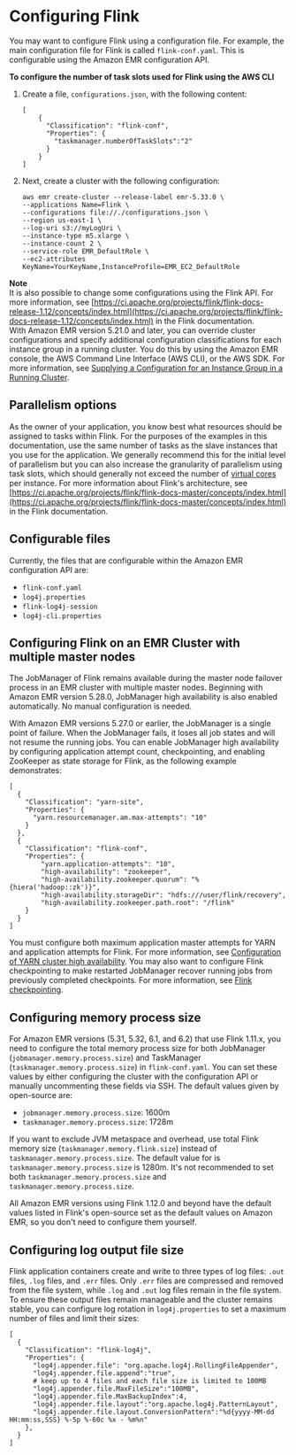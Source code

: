# Configuring Flink<a name="flink-configure"></a>

You may want to configure Flink using a configuration file\. For example, the main configuration file for Flink is called `flink-conf.yaml`\. This is configurable using the Amazon EMR configuration API\.

**To configure the number of task slots used for Flink using the AWS CLI**

1. Create a file, `configurations.json`, with the following content:

   ```
   [
       {
         "Classification": "flink-conf",
         "Properties": {
           "taskmanager.numberOfTaskSlots":"2"
         }
       }
   ]
   ```

1. Next, create a cluster with the following configuration:

   ```
   aws emr create-cluster --release-label emr-5.33.0 \
   --applications Name=Flink \
   --configurations file://./configurations.json \
   --region us-east-1 \
   --log-uri s3://myLogUri \
   --instance-type m5.xlarge \
   --instance-count 2 \
   --service-role EMR_DefaultRole \ 
   --ec2-attributes KeyName=YourKeyName,InstanceProfile=EMR_EC2_DefaultRole
   ```

**Note**  
It is also possible to change some configurations using the Flink API\. For more information, see [https://ci.apache.org/projects/flink/flink-docs-release-1.12/concepts/index.html](https://ci.apache.org/projects/flink/flink-docs-release-1.12/concepts/index.html) in the Flink documentation\.  
With Amazon EMR version 5\.21\.0 and later, you can override cluster configurations and specify additional configuration classifications for each instance group in a running cluster\. You do this by using the Amazon EMR console, the AWS Command Line Interface \(AWS CLI\), or the AWS SDK\. For more information, see [Supplying a Configuration for an Instance Group in a Running Cluster](https://docs.aws.amazon.com/emr/latest/ReleaseGuide/emr-configure-apps-running-cluster.html)\.

## Parallelism options<a name="flink-parallelism"></a>

As the owner of your application, you know best what resources should be assigned to tasks within Flink\. For the purposes of the examples in this documentation, use the same number of tasks as the slave instances that you use for the application\. We generally recommend this for the initial level of parallelism but you can also increase the granularity of parallelism using task slots, which should generally not exceed the number of [virtual cores](https://aws.amazon.com/ec2/virtualcores/) per instance\. For more information about Flink's architecture, see [https://ci.apache.org/projects/flink/flink-docs-master/concepts/index.html](https://ci.apache.org/projects/flink/flink-docs-master/concepts/index.html) in the Flink documentation\.

## Configurable files<a name="flink-configurable-files"></a>

Currently, the files that are configurable within the Amazon EMR configuration API are:
+ `flink-conf.yaml`
+ `log4j.properties`
+ `flink-log4j-session`
+ `log4j-cli.properties`

## Configuring Flink on an EMR Cluster with multiple master nodes<a name="flink-multi-master"></a>

The JobManager of Flink remains available during the master node failover process in an EMR cluster with multiple master nodes\. Beginning with Amazon EMR version 5\.28\.0, JobManager high availability is also enabled automatically\. No manual configuration is needed\.

With Amazon EMR versions 5\.27\.0 or earlier, the JobManager is a single point of failure\. When the JobManager fails, it loses all job states and will not resume the running jobs\. You can enable JobManager high availability by configuring application attempt count, checkpointing, and enabling ZooKeeper as state storage for Flink, as the following example demonstrates:

```
[
  {
    "Classification": "yarn-site",
    "Properties": {
      "yarn.resourcemanager.am.max-attempts": "10"
    }
  },
  {
    "Classification": "flink-conf",
    "Properties": {
        "yarn.application-attempts": "10",
        "high-availability": "zookeeper",
        "high-availability.zookeeper.quorum": "%{hiera('hadoop::zk')}",
        "high-availability.storageDir": "hdfs:///user/flink/recovery",
        "high-availability.zookeeper.path.root": "/flink"
    }
  }
]
```

You must configure both maximum application master attempts for YARN and application attempts for Flink\. For more information, see [Configuration of YARN cluster high availability](https://ci.apache.org/projects/flink/flink-docs-release-1.8/ops/jobmanager_high_availability.html#maximum-application-master-attempts-yarn-sitexml)\. You may also want to configure Flink checkpointing to make restarted JobManager recover running jobs from previously completed checkpoints\. For more information, see [Flink checkpointing](https://ci.apache.org/projects/flink/flink-docs-release-1.8/dev/stream/state/checkpointing.html)\.

## Configuring memory process size<a name="flink-process-memory"></a>

For Amazon EMR versions \(5\.31, 5\.32, 6\.1, and 6\.2\) that use Flink 1\.11\.x, you need to configure the total memory process size for both JobManager \(`jobmanager.memory.process.size`\) and TaskManager \(`taskmanager.memory.process.size`\) in `flink-conf.yaml`\. You can set these values by either configuring the cluster with the configuration API or manually uncommenting these fields via SSH\. The default values given by open\-source are: 
+ `jobmanager.memory.process.size`: 1600m
+ `taskmanager.memory.process.size`: 1728m

If you want to exclude JVM metaspace and overhead, use total Flink memory size \(`taskmanager.memory.flink.size`\) instead of `taskmanager.memory.process.size`\. The default value for is `taskmanager.memory.process.size` is 1280m\. It's not recommended to set both `taskmanager.memory.process.size` and `taskmanager.memory.process.size`\.

All Amazon EMR versions using Flink 1\.12\.0 and beyond have the default values listed in Flink's open\-source set as the default values on Amazon EMR, so you don't need to configure them yourself\.

## Configuring log output file size<a name="flink-log-output"></a>

 Flink application containers create and write to three types of log files: `.out` files, `.log` files, and `.err` files\. Only `.err` files are compressed and removed from the file system, while `.log` and `.out` log files remain in the file system\. To ensure these output files remain manageable and the cluster remains stable, you can configure log rotation in `log4j.properties` to set a maximum number of files and limit their sizes: 

```
[
  {
    "Classification": "flink-log4j",
    "Properties": {
      "log4j.appender.file": "org.apache.log4j.RollingFileAppender",
      "log4j.appender.file.append":"true",
      # keep up to 4 files and each file size is limited to 100MB
      "log4j.appender.file.MaxFileSize":"100MB",
      "log4j.appender.file.MaxBackupIndex":4,
      "log4j.appender.file.layout":"org.apache.log4j.PatternLayout",
      "log4j.appender.file.layout.ConversionPattern":"%d{yyyy-MM-dd HH:mm:ss,SSS} %-5p %-60c %x - %m%n"
    },
  }
]
```